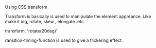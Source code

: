 Using CSS transform

Transform is basically is used to manipulate the element appreance. Like make it big, rotate, skew ,
elongate .etc.

transform: 'rotate(20deg)'

ransition-timing-function is used to give a flickering effect.